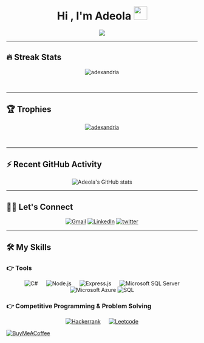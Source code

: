 <h1 align="center">Hi , I'm Adeola <img src="https://media.giphy.com/media/hvRJCLFzcasrR4ia7z/giphy.gif" width="35"></h1>
<p align="center">
  <a href="https://github.com/adexandria"><img src="https://readme-typing-svg.herokuapp.com?lines=Back+End+Developer+And+Open+Source+Contributor;Node.js%20|%20Csharp%20;My+pronouns+are+She/her&center=true&width=500&height=50"></a>
</p>
<hr/>
  
## 🔥 Streak Stats
<p align="center"><img src="https://github-readme-streak-stats.herokuapp.com/?user=adexandria&theme=algolia" alt="adexandria" /></p>
<br>
<hr/>

## 🏆 Trophies
<p align="center"> <a href="https://github.com/adexandria"><img
      src="https://github-profile-trophy.vercel.app/?username=adexandria&row=1&column=6&theme=algolia" alt="adexandria" /></a>  </p>

<!-- algolia -->
<br>
<hr/>

## ⚡ Recent GitHub Activity
<p align = "center">
<a align=href="https://github.com/adexandria/github-readme-stats"><img alt="Adeola's GitHub stats" src="https://github-readme-stats.vercel.app/api?username=Adexandria&hide=issues&show_icons=true&theme=radical" /></a>
</p>
<hr/>

## 🙋‍♀️ Let's Connect
<p align="center">
	<a href="mailto:adeolaaderibigbe09@gmail.com"><img src="https://img.icons8.com/bubbles/50/000000/gmail.png" title='Gmail' alt="Gmail"/></a>
	<a href="https://www.linkedin.com/in/adeola-aderibigbe-a70195185/"><img src="https://img.icons8.com/bubbles/50/000000/linkedin.png" title='LinkedIn' alt="LinkedIn"/></a>
	<a href="https://twitter.com/addiexandria"><img src="https://img.icons8.com/bubbles/50/000000/twitter-circled.png" title='Twitter' alt="twitter"/></a>
</p>
 
<hr/>

## 🛠️ My Skills

### 👉 Tools

<p align="center"> 
  &emsp; 
  <a> 
    <img alt="C#" src="https://img.shields.io/badge/C%23-239120?style=for-the-badge&logo=c-sharp&logoColor=white">
  </a> 
  &emsp;
  <a> 
    <img alt="Node.js" src="https://img.shields.io/badge/node.js-6DA55F?style=for-the-badge&logo=node.js&logoColor=white">
  </a> 
  &emsp;
  <a> 
    <img alt="Express.js" src="https://img.shields.io/badge/express.js-%23404d59.svg?style=for-the-badge&logo=express&logoColor=%2361DAFB">
  </a> 
  &emsp;
   <a> 
    <img alt="Microsoft SQL Server" src="https://img.shields.io/badge/Microsoft%20SQL%20Sever-CC2927?style=for-the-badge&logo=microsoft%20sql%20server&logoColor=white">
  </a> 
  &emsp;
   <a> 
    <img alt="Microsoft Azure" src="https://img.shields.io/badge/microsoft%20azure-0089D6?style=for-the-badge&logo=microsoft-azure&logoColor=white">
  </a> 
   <a>
   <img alt = "SQL" src= "https://img.shields.io/badge/SQL-Structured%20Query%20Language-blue?style=for-the-badge&logo=SQL&logoColor=white">
   </a>
</p>

 ### 👉 Competitive Programming & Problem Solving
 
<p align="center">
    <a href="https://www.hackerrank.com/adeolaaderibigb1"><img alt = "Hackerrank" src="https://img.shields.io/badge/hackerrank-%232EC866.svg?style=plastic&logo=hackerrank&logoColor=white" /></a>
  &emsp;
  <a href="https://leetcode.com/Blankie/"><img alt = "Leetcode" src="https://img.shields.io/badge/leetcode-%232EC866.svg?style=plastic&logo=leetcode&logoColor=white" /></a>
</p>


[![BuyMeACoffee](https://img.shields.io/badge/Buy%20Me%20a%20Coffee-ffdd00?style=for-the-badge&logo=buy-me-a-coffee&logoColor=black)](https://www.buymeacoffee.com/adexandria)

<!---
Adexandria/Adexandria is a ✨ special ✨ repository because its `README.md` (this file) appears on your GitHub profile.
You can click the Preview link to take a look at your changes.
--->
